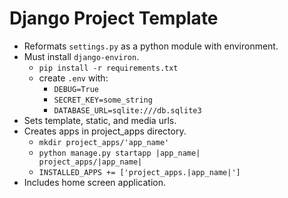 # Django Project Template

+ Reformats <code>settings.py</code> as a python module with environment.
+ Must install <code>django-environ</code>.
    - <code>pip install -r requirements.txt</code>
    - create <code>.env</code> with:
        - <code>DEBUG=True</code>
        - <code>SECRET_KEY=some_string</code>
        - <code>DATABASE_URL=sqlite:///db.sqlite3</code>
+ Sets template, static, and media urls.
+ Creates apps in project_apps directory.
    - <code>mkdir project_apps/'app_name'</code>
    - <code>python manage.py startapp |app_name| project_apps/|app_name|</code>
    - <code>INSTALLED_APPS += ['project_apps.|app_name|']</code>
+ Includes home screen application.